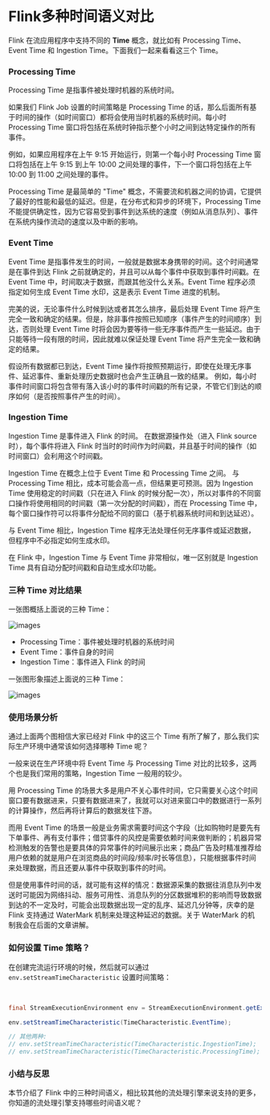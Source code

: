 # Flink多种时间语义对比

Flink 在流应用程序中支持不同的 **Time** 概念，就比如有 Processing Time、Event Time 和 Ingestion
Time。下面我们一起来看看这三个 Time。

### Processing Time

Processing Time 是指事件被处理时机器的系统时间。

如果我们 Flink Job 设置的时间策略是 Processing Time
的话，那么后面所有基于时间的操作（如时间窗口）都将会使用当时机器的系统时间。每小时 Processing Time
窗口将包括在系统时钟指示整个小时之间到达特定操作的所有事件。

例如，如果应用程序在上午 9:15 开始运行，则第一个每小时 Processing Time 窗口将包括在上午 9:15 到上午 10:00
之间处理的事件，下一个窗口将包括在上午 10:00 到 11:00 之间处理的事件。

Processing Time 是最简单的 "Time"
概念，不需要流和机器之间的协调，它提供了最好的性能和最低的延迟。但是，在分布式和异步的环境下，Processing Time
不能提供确定性，因为它容易受到事件到达系统的速度（例如从消息队列）、事件在系统内操作流动的速度以及中断的影响。

### Event Time

Event Time 是指事件发生的时间，一般就是数据本身携带的时间。这个时间通常是在事件到达 Flink
之前就确定的，并且可以从每个事件中获取到事件时间戳。在 Event Time 中，时间取决于数据，而跟其他没什么关系。Event Time
程序必须指定如何生成 Event Time 水印，这是表示 Event Time 进度的机制。

完美的说，无论事件什么时候到达或者其怎么排序，最后处理 Event Time
将产生完全一致和确定的结果。但是，除非事件按照已知顺序（事件产生的时间顺序）到达，否则处理 Event Time
时将会因为要等待一些无序事件而产生一些延迟。由于只能等待一段有限的时间，因此就难以保证处理 Event Time 将产生完全一致和确定的结果。

假设所有数据都已到达，Event Time 操作将按照预期运行，即使在处理无序事件、延迟事件、重新处理历史数据时也会产生正确且一致的结果。
例如，每小时事件时间窗口将包含带有落入该小时的事件时间戳的所有记录，不管它们到达的顺序如何（是否按照事件产生的时间）。

### Ingestion Time

Ingestion Time 是事件进入 Flink 的时间。 在数据源操作处（进入 Flink source 时），每个事件将进入 Flink
时当时的时间作为时间戳，并且基于时间的操作（如时间窗口）会利用这个时间戳。

Ingestion Time 在概念上位于 Event Time 和 Processing Time 之间。 与 Processing Time
相比，成本可能会高一点，但结果更可预测。因为 Ingestion Time 使用稳定的时间戳（只在进入 Flink
的时候分配一次），所以对事件的不同窗口操作将使用相同的时间戳（第一次分配的时间戳），而在 Processing Time
中，每个窗口操作符可以将事件分配给不同的窗口（基于机器系统时间和到达延迟）。

与 Event Time 相比，Ingestion Time 程序无法处理任何无序事件或延迟数据，但程序中不必指定如何生成水印。

在 Flink 中，Ingestion Time 与 Event Time 非常相似，唯一区别就是 Ingestion Time
具有自动分配时间戳和自动生成水印功能。

### 三种 Time 对比结果

一张图概括上面说的三种 Time：

![images](https://static.lovedata.net/zs/jvnREW.jpg-wm)
  * Processing Time：事件被处理时机器的系统时间
  * Event Time：事件自身的时间
  * Ingestion Time：事件进入 Flink 的时间

一张图形象描述上面说的三种 Time：

![images](https://static.lovedata.net/zs/2019-04-28-Flink-time.png-wm)

### 使用场景分析

通过上面两个图相信大家已经对 Flink 中的这三个 Time 有所了解了，那么我们实际生产环境中通常该如何选择哪种 Time 呢？

一般来说在生产环境中将 Event Time 与 Processing Time 对比的比较多，这两个也是我们常用的策略，Ingestion Time
一般用的较少。

用 Processing Time
的场景大多是用户不关心事件时间，它只需要关心这个时间窗口要有数据进来，只要有数据进来了，我就可以对进来窗口中的数据进行一系列的计算操作，然后再将计算后的数据发往下游。

而用 Event Time
的场景一般是业务需求需要时间这个字段（比如购物时是要先有下单事件、再有支付事件；借贷事件的风控是需要依赖时间来做判断的；机器异常检测触发的告警也是要具体的异常事件的时间展示出来；商品广告及时精准推荐给用户依赖的就是用户在浏览商品的时间段/频率/时长等信息），只能根据事件时间来处理数据，而且还要从事件中获取到事件的时间。

但是使用事件时间的话，就可能有这样的情况：数据源采集的数据往消息队列中发送时可能因为网络抖动、服务可用性、消息队列的分区数据堆积的影响而导致数据到达的不一定及时，可能会出现数据出现一定的乱序、延迟几分钟等，庆幸的是
Flink 支持通过 WaterMark 机制来处理这种延迟的数据。关于 WaterMark 的机制我会在后面的文章讲解。

### 如何设置 Time 策略？

在创建完流运行环境的时候，然后就可以通过 `env.setStreamTimeCharacteristic` 设置时间策略：


​    
```java
final StreamExecutionEnvironment env = StreamExecutionEnvironment.getExecutionEnvironment();

env.setStreamTimeCharacteristic(TimeCharacteristic.EventTime);

// 其他两种:
// env.setStreamTimeCharacteristic(TimeCharacteristic.IngestionTime);
// env.setStreamTimeCharacteristic(TimeCharacteristic.ProcessingTime);
```


### 小结与反思

本节介绍了 Flink 中的三种时间语义，相比较其他的流处理引擎来说支持的更多，你知道的流处理引擎支持哪些时间语义呢？

